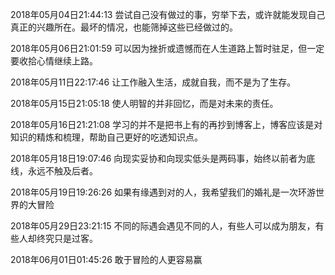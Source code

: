 2018年05月04日21:44:13
尝试自己没有做过的事，穷举下去，或许就能发现自己真正的兴趣所在。最坏的情况，也能筛掉这些已经做过的。

2018年05月06日21:01:59
可以因为挫折或遗憾而在人生道路上暂时驻足，但一定要收拾心情继续上路。

2018年05月11日22:17:46
让工作融入生活，成就自我，而不是为了生存。

2018年05月15日21:05:18
使人明智的并非回忆，而是对未来的责任。

2018年05月16日21:21:08
学习的并不是把书上有的再抄到博客上，博客应该是对知识的精炼和梳理，帮助自己更好的吃透知识点。

2018年05月18日19:07:46
向现实妥协和向现实低头是两码事，始终以前者为底线，永远不触及后者。

2018年05月19日19:26:26
如果有缘遇到对的人，我希望我们的婚礼是一次环游世界的大冒险

2018年05月29日23:21:15
不同的际遇会遇见不同的人，有些人可以成为朋友，有些人却终究只是过客。

2018年06月01日01:45:26
敢于冒险的人更容易赢
